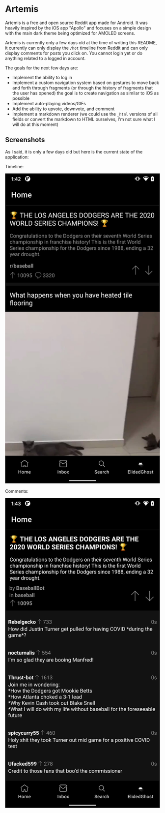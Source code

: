 # Artemis

Artemis is a free and open source Reddit app made for Android. It was heavily inspired by the iOS
app "Apollo" and focuses on a simple design with the main dark theme being optimized for AMOLED
screens.

Artemis is currently only a few days old at the time of writing this README, it currently can only
display the `/hot` timeline from Reddit and can only display comments for posts you click on. You
cannot login yet or do anything related to a logged in account.

The goals for the next few days are:

 - Implement the ability to log in
 - Implement a custom navigation system based on gestures to move back and forth through fragments
   (or through the history of fragments that the user has opened) the goal is to create navigation
   as similar to iOS as possible
 - Implement auto-playing videos/GIFs
 - Add the ability to upvote, downvote, and comment
 - Implement a markdown renderer (we could use the `_html` versions of all fields or convert the
   markdown to HTML ourselves, I'm not sure what I will do at this moment)

## Screenshots

As I said, it is only a few days old but here is the current state of the application:

Timeline:

![Timeline Screenshot](https://raw.githubusercontent.com/brandonhuddle/Artemis/master/screenshots/Screenshot1_Timeline.png)

Comments:

![Comments Screenshot](https://raw.githubusercontent.com/brandonhuddle/Artemis/master/screenshots/Screenshot2_Comments.png)
